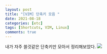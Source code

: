 ```yaml
---
layout: post
title: "[VIM] 단축키 모음 "
date: 2021-08-18
categories: [etc]
tags: [Shortcuts, VIM, Linux]
comments: true
---
```


내가 자주 쓸것같은 단축키만 모아서 정리해보았다. 
<img src ="https://eunmik.github.io/bonita.github.io/assets/img/2021/0818/img1.png" />